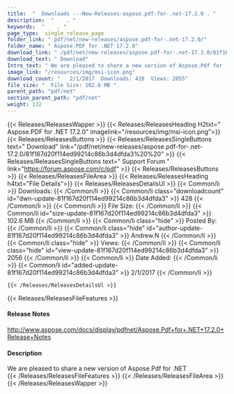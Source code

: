 ```yaml
---
title:  "  Downloads ---New-Releases-aspose.pdf-for-.net-17.2.0 . " 
description:  "    . " 
keywords:  "    . " 
page_type:  single_release_page
folder_link: " pdf/net/new-releases/aspose.pdf-for-.net-17.2.0/"
folder_name: " Aspose.PDF for .NET 17.2.0"
download_link: " /pdf/net/new-releases/aspose.pdf-for-.net-17.2.0/81f167d20f114ed99214c86b3d4dfda3"
download_text: " Download"
Intro_text: " We are pleased to share a new version of Aspose.Pdf for .NET"
image_link: "/resources/img/msi-icon.png"
download_count: "   2/1/2017  Downloads: 428  Views: 2055"
file_size: "  File Size: 102.6 MB "
parent_path: "pdf/net"
section_parent_path: "pdf/net"
weight: 132 
---
```


{{< Releases/ReleasesWapper >}}
  {{< Releases/ReleasesHeading H2txt=" Aspose.PDF for .NET 17.2.0" imagelink="/resources/img/msi-icon.png">}}
  {{< Releases/ReleasesButtons >}}
    {{< Releases/ReleasesSingleButtons text=" Download" link="/pdf/net/new-releases/aspose.pdf-for-.net-17.2.0/81f167d20f114ed99214c86b3d4dfda3%20%20" >}}
    {{< Releases/ReleasesSingleButtons text=" Support Forum " link="https://forum.aspose.com/c/pdf" >}}
  {{< Releases/ReleasesButtons >}}
  {{< Releases/ReleasesFileArea >}}
    {{< Releases/ReleasesHeading h4txt="File Details">}}
    {{< Releases/ReleasesDetailsUl >}}
            {{< Common/li  >}} Downloads: {{< /Common/li >}} 
      {{< Common/li class="downloadcount" id="dwn-update-81f167d20f114ed99214c86b3d4dfda3" >}} 428 {{< /Common/li >}} 
      {{< Common/li  >}} File Size: {{< /Common/li >}} 
      {{< Common/li id="size-update-81f167d20f114ed99214c86b3d4dfda3" >}} 102.6 MB {{< /Common/li >}} 
      {{< Common/li  class="hide" >}} Posted By: {{< /Common/li >}} 
      {{< Common/li class="hide" id="author-update-81f167d20f114ed99214c86b3d4dfda3" >}} Andrew.N {{< /Common/li >}} 
      {{< Common/li class="hide"  >}} Views: {{< /Common/li >}} 
      {{< Common/li class="hide" id="view-update-81f167d20f114ed99214c86b3d4dfda3" >}} 2056 {{< /Common/li >}} 
      {{< Common/li  >}} Date Added: {{< /Common/li >}} 
      {{< Common/li id="added-update-81f167d20f114ed99214c86b3d4dfda3" >}} 2/1/2017 {{< /Common/li >}} 

    {{< /Releases/ReleasesDetailsUl >}}

  {{< Releases/ReleasesFileFeatures >}}
      <h4>Release Notes</h4><div><a href="http://www.aspose.com/docs/display/pdfnet/Aspose.Pdf+for+.NET+17.2.0+Release+Notes">http://www.aspose.com/docs/display/pdfnet/Aspose.Pdf+for+.NET+17.2.0+Release+Notes</a></div><h4>Description</h4><div class="HTMLDescription">We are pleased to share a new version of Aspose.Pdf for .NET</div>
  {{< /Releases/ReleasesFileFeatures >}}
 {{< /Releases/ReleasesFileArea >}}
{{< /Releases/ReleasesWapper >}}


